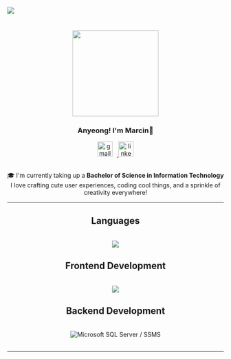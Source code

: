 ![](https://komarev.com/ghpvc/?username=marcinpascua&color=grey)

<h1 align="center">
    <img src="https://media1.tenor.com/m/_7JWmn89DpQAAAAd/100.gif" width="200" height="200"/>
</h1>

<h3 align="center">Anyeong! I'm Marcin🌸</h3>

<div align="center">
  <a href="mailto:pascua.marcin1@gmail.com">
    <img src="https://img.icons8.com/color/48/000000/gmail-new.png" alt="gmail" width="35" style="margin-right:10px;"/>
  </a>
  <a href="https://www.linkedin.com/in/marcinpascua/" target="_blank">
    <img src="https://cdn.jsdelivr.net/gh/devicons/devicon/icons/linkedin/linkedin-original.svg" alt="linkedin" width="35"/>
  </a>
</div>

<br>
<div align="center">

 🎓 I'm currently taking up a **Bachelor of Science in Information Technology** <br>
 I love crafting cute user experiences, coding cool things, and a sprinkle of creativity everywhere!
 
 </div>
 


 <hr/>
 <h2 align="center">Languages</h2>
<br/>
<div align="center">
    <img src="https://skillicons.dev/icons?i=c,cs,java" /><br>
</div>
 
<h2 align="center">Frontend Development</h2>
<br/>
<div align="center">
    <img src="https://skillicons.dev/icons?i=html,css,javascript,figma" /><br>
</div>

<h2 align="center">Backend Development</h2>
<br/>
<div align="center">
    <img src="https://img.icons8.com/color/48/000000/microsoft-sql-server.png" title="Microsoft SQL Server / SSMS"/><br>
<br/>
<hr/>
